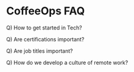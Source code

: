 # CoffeeOps FAQ

Q) How to get started in Tech?

Q) Are certifications important?

Q) Are job titles important?

Q) How do we develop a culture of remote work?

